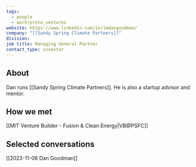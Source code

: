 ```yaml
---
tags:
  - people
  - work/proto_ventures
website: https://www.linkedin.com/in/imdangoodman/
company: "[[Sandy Spring Climate Partners]]"
division: 
job title: Managing General Partner
contact_type: investor
---
```

## About
Dan runs [[Sandy Spring Climate Partners]]. He is also a startup advisor and mentor.

## How we met
[[MIT Venture Builder - Fusion & Clean Energy|VB@PSFC]]

## Selected conversations
[[2023-11-08 Dan Goodman]]